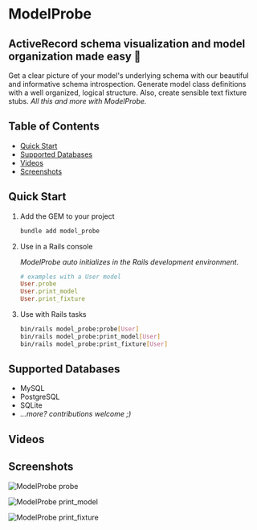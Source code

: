 # ModelProbe

## ActiveRecord schema visualization and model organization made easy 🙌

Get a clear picture of your model's underlying schema with our beautiful and informative schema introspection.
Generate model class definitions with a well organized, logical structure.
Also, create sensible text fixture stubs.
_All this and more with ModelProbe._

<!-- Tocer[start]: Auto-generated, don't remove. -->

## Table of Contents

  - [Quick Start](#quick-start)
  - [Supported Databases](#supported-databases)
  - [Videos](#videos)
  - [Screenshots](#screenshots)

<!-- Tocer[finish]: Auto-generated, don't remove. -->

## Quick Start

1. Add the GEM to your project

    ```sh
    bundle add model_probe
    ```

1. Use in a Rails console

   _ModelProbe auto initializes in the Rails development environment._

    ```ruby
    # examples with a User model
    User.probe
    User.print_model
    User.print_fixture
    ```
1. Use with Rails tasks

    ```sh
    bin/rails model_probe:probe[User]
    bin/rails model_probe:print_model[User]
    bin/rails model_probe:print_fixture[User]
    ```

## Supported Databases

- MySQL
- PostgreSQL
- SQLite
- _...more? contributions welcome ;)_

## Videos

## Screenshots

![ModelProbe probe](https://ik.imagekit.io/hopsoft/mode_probe_probe_3ouJjft48.webp?updatedAt=1683465723169)

![ModelProbe print_model](https://ik.imagekit.io/hopsoft/model_probe_print_model_sGOZWw-D5.webp?updatedAt=1683465723049)

![ModelProbe print_fixture](https://ik.imagekit.io/hopsoft/model_probe_print_fixture_ZZ2TavUO7.webp?updatedAt=1683465722977)
